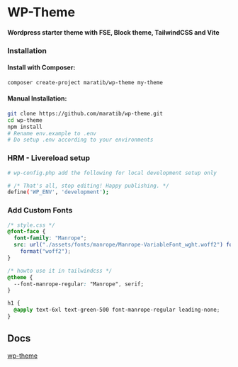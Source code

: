 # WP-Theme

#### Wordpress starter theme with FSE, Block theme, TailwindCSS and Vite

### Installation

#### Install with Composer:

```bash
composer create-project maratib/wp-theme my-theme
```

#### Manual Installation:

```bash
git clone https://github.com/maratib/wp-theme.git
cd wp-theme
npm install
# Rename env.example to .env
# Do setup .env according to your environments


```

### HRM - Livereload setup

```bash
# wp-config.php add the following for local development setup only

# /* That's all, stop editing! Happy publishing. */
define('WP_ENV', 'development');
```

### Add Custom Fonts

```css
/* style.css */
@font-face {
  font-family: "Manrope";
  src: url("./assets/fonts/manrope/Manrope-VariableFont_wght.woff2") format("woff2"),
    format("woff2");
}

/* howto use it in tailwindcss */
@theme {
  --font-manrope-regular: "Manrope", serif;
}

h1 {
  @apply text-6xl text-green-500 font-manrope-regular leading-none;
}
```

## Docs

[wp-theme](https://wp-theme.github.io/wp-theme)
